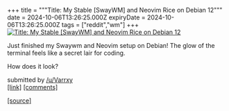 +++
title = """Title: My Stable [SwayWM] and Neovim Rice on Debian 12"""
date = 2024-10-06T13:26:25.000Z
expiryDate = 2024-10-06T13:26:25.000Z
tags = ["reddit","wm"]
+++
[![Title: My Stable [SwayWM] and Neovim Rice on Debian 12](https://a.thumbs.redditmedia.com/IbYSvTJQKDBE3RJ2CV9YyycatnHLTWau86RFMYGQyL8.jpg "Title: My Stable [SwayWM] and Neovim Rice on Debian 12")](https://www.reddit.com/r/unixporn/comments/1fxggdw/title_my_stable_swaywm_and_neovim_rice_on_debian/)

Just finished my Swaywm and Neovim setup on Debian! The glow of the terminal feels like a secret lair for coding.

How does it look?

submitted by [/u/Varrxy](https://www.reddit.com/user/Varrxy)  
[\[link\]](https://www.reddit.com/gallery/1fxggdw) [\[comments\]](https://www.reddit.com/r/unixporn/comments/1fxggdw/title_my_stable_swaywm_and_neovim_rice_on_debian/)

[[source]](https://www.reddit.com/r/unixporn/comments/1fxggdw/title_my_stable_swaywm_and_neovim_rice_on_debian/)
